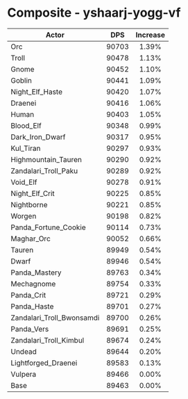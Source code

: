# Composite - yshaarj-yogg-vf
| Actor | DPS | Increase |
|---|:---:|:---:|
|Orc|90703|1.39%|
|Troll|90478|1.13%|
|Gnome|90452|1.10%|
|Goblin|90441|1.09%|
|Night_Elf_Haste|90420|1.07%|
|Draenei|90416|1.06%|
|Human|90403|1.05%|
|Blood_Elf|90348|0.99%|
|Dark_Iron_Dwarf|90317|0.95%|
|Kul_Tiran|90297|0.93%|
|Highmountain_Tauren|90290|0.92%|
|Zandalari_Troll_Paku|90289|0.92%|
|Void_Elf|90278|0.91%|
|Night_Elf_Crit|90225|0.85%|
|Nightborne|90221|0.85%|
|Worgen|90198|0.82%|
|Panda_Fortune_Cookie|90114|0.73%|
|Maghar_Orc|90052|0.66%|
|Tauren|89949|0.54%|
|Dwarf|89946|0.54%|
|Panda_Mastery|89763|0.34%|
|Mechagnome|89754|0.33%|
|Panda_Crit|89721|0.29%|
|Panda_Haste|89701|0.27%|
|Zandalari_Troll_Bwonsamdi|89700|0.26%|
|Panda_Vers|89691|0.25%|
|Zandalari_Troll_Kimbul|89674|0.24%|
|Undead|89644|0.20%|
|Lightforged_Draenei|89583|0.13%|
|Vulpera|89466|0.00%|
|Base|89463|0.00%|
